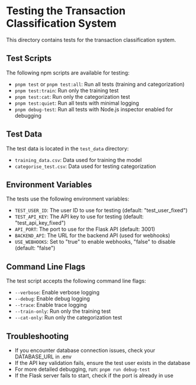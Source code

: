 # Testing the Transaction Classification System

This directory contains tests for the transaction classification system.

## Test Scripts

The following npm scripts are available for testing:

- `pnpm test` or `pnpm test:all`: Run all tests (training and categorization)
- `pnpm test:train`: Run only the training test
- `pnpm test:cat`: Run only the categorization test
- `pnpm test:quiet`: Run all tests with minimal logging
- `pnpm debug-test`: Run all tests with Node.js inspector enabled for debugging

## Test Data

The test data is located in the `test_data` directory:

- `training_data.csv`: Data used for training the model
- `categorise_test.csv`: Data used for testing categorization

## Environment Variables

The tests use the following environment variables:

- `TEST_USER_ID`: The user ID to use for testing (default: "test_user_fixed")
- `TEST_API_KEY`: The API key to use for testing (default: "test_api_key_fixed")
- `API_PORT`: The port to use for the Flask API (default: 3001)
- `BACKEND_API`: The URL for the backend API (used for webhooks)
- `USE_WEBHOOKS`: Set to "true" to enable webhooks, "false" to disable (default: "false")

## Command Line Flags

The test script accepts the following command line flags:

- `--verbose`: Enable verbose logging
- `--debug`: Enable debug logging
- `--trace`: Enable trace logging
- `--train-only`: Run only the training test
- `--cat-only`: Run only the categorization test

## Troubleshooting

- If you encounter database connection issues, check your DATABASE_URL in .env
- If the API key validation fails, ensure the test user exists in the database
- For more detailed debugging, run: `pnpm run debug-test`
- If the Flask server fails to start, check if the port is already in use
